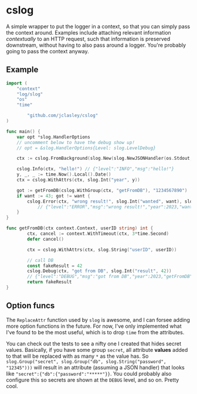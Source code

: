 # cslog

A simple wrapper to put the logger in a context, so that you can simply pass the context around.
Examples include attaching relevant information _contextually_ to an HTTP request, such that information is preserved
downstream, without having to also pass around a logger. You're probably going to pass the context anyway.

## Example

```go
import (
	"context"
	"log/slog"
	"os"
	"time"

    	"github.com/jclasley/cslog"
)

func main() {
	var opt *slog.HandlerOptions
	// uncomment below to have the debug show up!
	// opt = &slog.HandlerOptions{Level: slog.LevelDebug}

	ctx := cslog.FromBackground(slog.New(slog.NewJSONHandler(os.Stdout, cslog.WithoutTime(opt))))

	cslog.Info(ctx, "hello!") // {"level":"INFO","msg":"hello!"}
	y, _, _ := time.Now().Local().Date()
	ctx = cslog.WithAttrs(ctx, slog.Int("year", y))

	got := getFromDB(cslog.WithGroup(ctx, "getFromDB"), "1234567890")
	if want := 43; got != want {
		cslog.Error(ctx, "wrong result!", slog.Int("wanted", want), slog.Int("got", got))
        	// {"level":"ERROR","msg":"wrong result!","year":2023,"wanted":43,"got":42} 
	}
}

func getFromDB(ctx context.Context, userID string) int {
    	ctx, cancel := context.WithTimeout(ctx, 3*time.Second)
    	defer cancel()

    	ctx = cslog.WithAttrs(ctx, slog.String("userID", userID))

    	// call DB
    	const fakeResult = 42
    	cslog.Debug(ctx, "got from DB", slog.Int("result", 42))
        // {"level":"DEBUG","msg":"got from DB","year":2023,"getFromDB":{"userID":"foobar!!!","result":42}}
    	return fakeResult
}
```

## Option funcs

The `ReplaceAttr` function used by `slog` is awesome, and I can forsee adding more option functions in the future. For now, I've only implemented what I've found to be the most useful, which is to drop `time` from the attributes.

You can check out the tests to see a nifty one I created that hides secret values. Basically, if you have some group `secret`, all attribute **values** added to that will be replaced with as many `*` as the value has. So `slog.Group("secret", slog.Group("db", slog.String("password", "12345")))` will result in an attribute (assuming a JSON handler) that looks like `"secret":{"db":{"password":"*****"}}`. You could probably also configure this so secrets are shown at the `DEBUG` level, and so on. Pretty cool.
